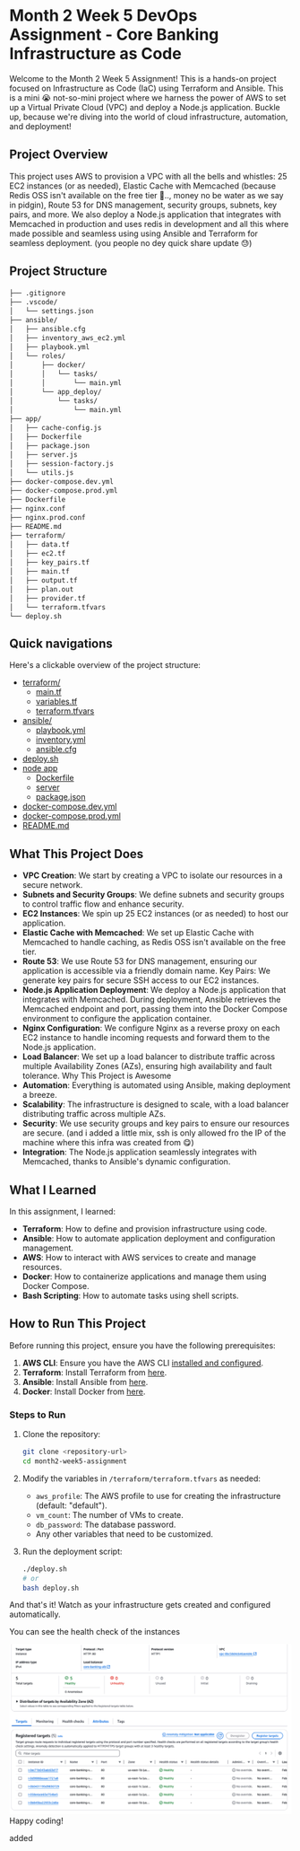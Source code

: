 # Month 2 Week 5 DevOps Assignment - Core Banking Infrastructure as Code

Welcome to the Month 2 Week 5 Assignment! This is a hands-on project focused on Infrastructure as Code (IaC) using Terraform and Ansible. This is a mini 😭 not-so-mini project where we harness the power of AWS to set up a Virtual Private Cloud (VPC) and deploy a Node.js application. Buckle up, because we're diving into the world of cloud infrastructure, automation, and deployment!

## Project Overview

This project uses AWS to provision a VPC with all the bells and whistles: 25 EC2 instances (or as needed), Elastic Cache with Memcached (because Redis OSS isn't available on the free tier 🌚.., money no be water as we say in pidgin), Route 53 for DNS management, security groups, subnets, key pairs, and more. We also deploy a Node.js application that integrates with Memcached in production and uses redis in development and all this where made possible and seamless using using Ansible and Terraform for seamless deployment. (you people no dey quick share update 😓)

## Project Structure
```plaintext
├── .gitignore
├── .vscode/
│   └── settings.json
├── ansible/
│   ├── ansible.cfg
│   ├── inventory_aws_ec2.yml
│   ├── playbook.yml
│   └── roles/
│       ├── docker/
│       │   └── tasks/
│       │       └── main.yml
│       └── app_deploy/
│           └── tasks/
│               └── main.yml
├── app/
│   ├── cache-config.js
│   ├── Dockerfile
│   ├── package.json
│   ├── server.js
│   ├── session-factory.js
│   └── utils.js
├── docker-compose.dev.yml
├── docker-compose.prod.yml
├── Dockerfile
├── nginx.conf
├── nginx.prod.conf
├── README.md
├── terraform/
│   ├── data.tf
│   ├── ec2.tf
│   ├── key_pairs.tf
│   ├── main.tf
│   ├── output.tf
│   ├── plan.out
│   ├── provider.tf
│   └── terraform.tfvars
└── deploy.sh
```

## Quick navigations
Here's a clickable overview of the project structure:

- [terraform/](./terraform/)
    - [main.tf](./terraform/main.tf)
    - [variables.tf](./terraform/variables.tf)
    - [terraform.tfvars](./terraform/terraform.tfvars)
- [ansible/](./ansible/)
    - [playbook.yml](./ansible/playbook.yml)
    - [inventory.yml](./ansible/inventory_aws_ec2.yml)
    - [ansible.cfg](./ansible/ansible.cfg)
- [deploy.sh](./deploy.sh)
- [node app](./app)
    - [Dockerfile](./app/Dockerfile)
    - [server](./app/server.js)
    - [package.json](./app/package.json)
- [docker-compose.dev.yml](./docker-compose.dev.yml)
- [docker-compose.prod.yml](./docker-compose.prod.yml)
- [README.md](./README.md)


## What This Project Does

- **VPC Creation**: We start by creating a VPC to isolate our resources in a secure network.
- **Subnets and Security Groups**: We define subnets and security groups to control traffic flow and enhance security.
- **EC2 Instances**: We spin up 25 EC2 instances (or as needed) to host our application.
- **Elastic Cache with Memcached**: We set up Elastic Cache with Memcached to handle caching, as Redis OSS isn't available on the free tier.
- **Route 53**: We use Route 53 for DNS management, ensuring our application is accessible via a friendly domain name.
Key Pairs: We generate key pairs for secure SSH access to our EC2 instances.
- **Node.js Application Deployment**: We deploy a Node.js application that integrates with Memcached. During deployment, Ansible retrieves the Memcached endpoint and port, passing them into the Docker Compose environment to configure the application container.
- **Nginx Configuration**: We configure Nginx as a reverse proxy on each EC2 instance to handle incoming requests and forward them to the Node.js application.
- **Load Balancer**: We set up a load balancer to distribute traffic across multiple Availability Zones (AZs), ensuring high availability and fault tolerance.
Why This Project is Awesome
- **Automation**: Everything is automated using Ansible, making deployment a breeze.
- **Scalability**: The infrastructure is designed to scale, with a load balancer distributing traffic across multiple AZs.
- **Security**: We use security groups and key pairs to ensure our resources are secure. (and i added a little mix, ssh is only allowed fro the IP of the machine where this infra was created from 😋)
- **Integration**: The Node.js application seamlessly integrates with Memcached, thanks to Ansible's dynamic configuration.

## What I Learned

In this assignment, I learned:
- **Terraform**: How to define and provision infrastructure using code.
- **Ansible**: How to automate application deployment and configuration management.
- **AWS**: How to interact with AWS services to create and manage resources.
- **Docker**: How to containerize applications and manage them using Docker Compose.
- **Bash Scripting**: How to automate tasks using shell scripts.


## How to Run This Project

Before running this project, ensure you have the following prerequisites:

1. **AWS CLI**: Ensure you have the AWS CLI [installed and configured](https://aws.amazon.com/cli/).
2. **Terraform**: Install Terraform from [here](https://www.terraform.io/).
3. **Ansible**: Install Ansible from [here](https://docs.ansible.com/).
4. **Docker**: Install Docker from [here](https://www.docker.com/).

### Steps to Run

1. Clone the repository:
     ```bash
     git clone <repository-url>
     cd month2-week5-assignment
     ```

2. Modify the variables in `/terraform/terraform.tfvars` as needed:
     - `aws_profile`: The AWS profile to use for creating the infrastructure (default: "default").
     - `vm_count`: The number of VMs to create.
     - `db_password`: The database password.
     - Any other variables that need to be customized.

3. Run the deployment script:
     ```bash
     ./deploy.sh
     # or
     bash deploy.sh
     ```

And that's it! Watch as your infrastructure gets created and configured automatically.

You can see the health check of the instances

![Health Check](./PHOTO-2025-02-04-22-51-22.jpg)
Happy coding!

added